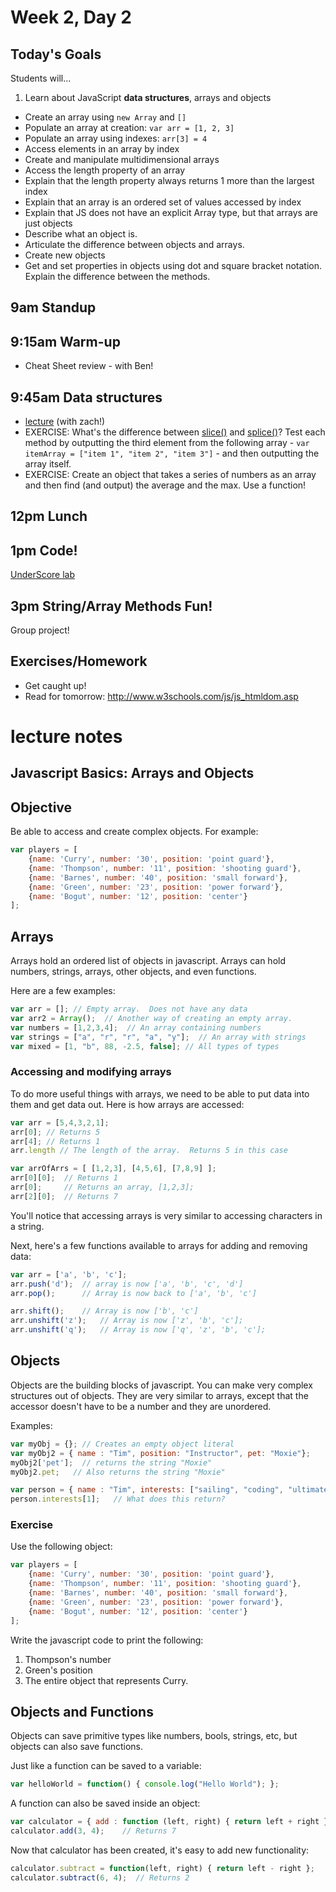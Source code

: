 # Week 2, Day 2

## Today's Goals

Students will...

1. Learn about JavaScript **data structures**, arrays and objects
  - Create an array using `new Array` and `[]`
  - Populate an array at creation: `var arr = [1, 2, 3]`
  - Populate an array using indexes: `arr[3] = 4`
  - Access elements in an array by index
  - Create and manipulate multidimensional arrays
  - Access the length property of an array
  - Explain that the length property always returns 1 more than the largest index
  - Explain that an array is an ordered set of values accessed by index
  - Explain that JS does not have an explicit Array type, but that arrays are just objects
  - Describe what an object is.
  - Articulate the difference between objects and arrays.
  - Create new objects
  - Get and set properties in objects using dot and square bracket notation. Explain the difference between the methods.

## 9am Standup

## 9:15am Warm-up

- Cheat Sheet review - with Ben!

## 9:45am Data structures

- [lecture](https://github.com/gSchool/g11-course-info/blob/master/week02/lectures/data-structures.md) (with zach!)
- EXERCISE: What's the difference between [slice()](https://developer.mozilla.org/en-US/docs/Web/JavaScript/Reference/Global_Objects/Array/slice) and [splice()](https://developer.mozilla.org/en-US/docs/Web/JavaScript/Reference/Global_Objects/Array/splice)? Test each method by outputting the third element from the following array - `var itemArray = ["item 1", "item 2", "item 3"]` - and then outputting the array itself.
- EXERCISE: Create an object that takes a series of numbers as an array and then find (and output) the average and the max. Use a function!

## 12pm Lunch

## 1pm Code!

[UnderScore lab](https://github.com/gSchool/underscore_lab)

## 3pm String/Array Methods Fun!

Group project!

## Exercises/Homework

- Get caught up!
- Read for tomorrow: http://www.w3schools.com/js/js_htmldom.asp






# lecture notes


## Javascript Basics: Arrays and Objects

## Objective

Be able to access and create complex objects. For example:

```javascript
var players = [
    {name: 'Curry', number: '30', position: 'point guard'},
    {name: 'Thompson', number: '11', position: 'shooting guard'},
    {name: 'Barnes', number: '40', position: 'small forward'},
    {name: 'Green', number: '23', position: 'power forward'},
    {name: 'Bogut', number: '12', position: 'center'}
];
```

## Arrays

Arrays hold an ordered list of objects in javascript.  Arrays can hold numbers, strings, arrays, other objects, and even functions.

Here are a few examples:

```javascript
var arr = []; // Empty array.  Does not have any data
var arr2 = Array();  // Another way of creating an empty array.
var numbers = [1,2,3,4];  // An array containing numbers
var strings = ["a", "r", "r", "a", "y"];  // An array with strings
var mixed = [1, "b", 88, -2.5, false]; // All types of types

```

### Accessing and modifying arrays

To do more useful things with arrays, we need to be able to put data into them and get data out.  Here is how arrays are accessed:

```javascript
var arr = [5,4,3,2,1];
arr[0]; // Returns 5
arr[4]; // Returns 1
arr.length // The length of the array.  Returns 5 in this case

var arrOfArrs = [ [1,2,3], [4,5,6], [7,8,9] ];
arr[0][0];  // Returns 1
arr[0];     // Returns an array, [1,2,3];
arr[2][0];  // Returns 7

```

You'll notice that accessing arrays is very similar to accessing characters in a string.

Next, here's a few functions available to arrays for adding and removing data:

```javascript
var arr = ['a', 'b', 'c'];
arr.push('d');  // array is now ['a', 'b', 'c', 'd']
arr.pop();      // Array is now back to ['a', 'b', 'c']

arr.shift();    // Array is now ['b', 'c']
arr.unshift('z');   // Array is now ['z', 'b', 'c'];
arr.unshift('q');   // Array is now ['q', 'z', 'b', 'c'];
```

## Objects

Objects are the building blocks of javascript.  You can make very complex structures out of objects.  They are very similar to arrays, except that the accessor doesn't have to be a number and they are unordered.

Examples:

```javascript
var myObj = {}; // Creates an empty object literal
var myObj2 = { name : "Tim", position: "Instructor", pet: "Moxie"};
myObj2['pet'];  // returns the string "Moxie"
myObj2.pet;   // Also returns the string "Moxie"

var person = { name : "Tim", interests: ["sailing", "coding", "ultimate frisbee"] };
person.interests[1];   // What does this return?
```

### Exercise
Use the following object:

```javascript
var players = [
    {name: 'Curry', number: '30', position: 'point guard'},
    {name: 'Thompson', number: '11', position: 'shooting guard'},
    {name: 'Barnes', number: '40', position: 'small forward'},
    {name: 'Green', number: '23', position: 'power forward'},
    {name: 'Bogut', number: '12', position: 'center'}
];
```

Write the javascript code to print the following:

1. Thompson's number
2. Green's position
3. The entire object that represents Curry.

## Objects and Functions

Objects can save primitive types like numbers, bools, strings, etc, but objects can also save functions.

Just like a function can be saved to a variable:

```javascript
var helloWorld = function() { console.log("Hello World"); };
```

A function can also be saved inside an object:

```javascript
var calculator = { add : function (left, right) { return left + right } };
calculator.add(3, 4);    // Returns 7
```

Now that calculator has been created, it's easy to add new functionality:

```javascript
calculator.subtract = function(left, right) { return left - right };
calculator.subtract(6, 4);  // Returns 2
```

